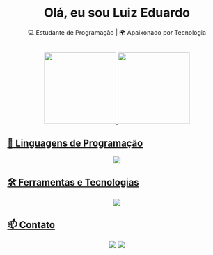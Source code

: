 <h1 align="center">Olá, eu sou Luiz Eduardo</h1>

<p align="center">
  💻 Estudante de Programação | 🌍 Apaixonado por Tecnologia
</p><br>

<div align="center">
  <a href="https://github.com/Luizeduard05">
  <img height="165em" src="https://github-readme-stats.vercel.app/api?username=Luizeduard05&theme=tokyonight&hide_border=false&include_all_commits=false&count_private=false"/>
  <img height="165em" src="https://github-readme-stats.vercel.app/api/top-langs/?username=Luizeduard05&theme=tokyonight&hide_border=false&include_all_commits=false&count_private=false&layout=compact"/>
</div>

## 🚀 Linguagens de Programação

<p align="center">
    <img src="https://skillicons.dev/icons?i=java,javascript" />
</p>

## 🛠️ Ferramentas e Tecnologias

<p align="center">
    <img src="https://skillicons.dev/icons?i=vscode,idea,mysql,postgres,mongodb,git,github,nodejs,react,angular,bootstrap,spring" />
</p>

## 📫 Contato

<div align="center"> 
  <a href = "mailto:santanaluized@gmail.com"><img src="https://img.shields.io/badge/-Gmail-%23333?style=for-the-badge&logo=gmail&logoColor=white" target="_blank"></a>
  <a href="https://www.linkedin.com/in/luizeduardosantana/" target="_blank"><img src="https://img.shields.io/badge/-LinkedIn-%230077B5?style=for-the-badge&logo=linkedin&logoColor=white" target="_blank"></a>


